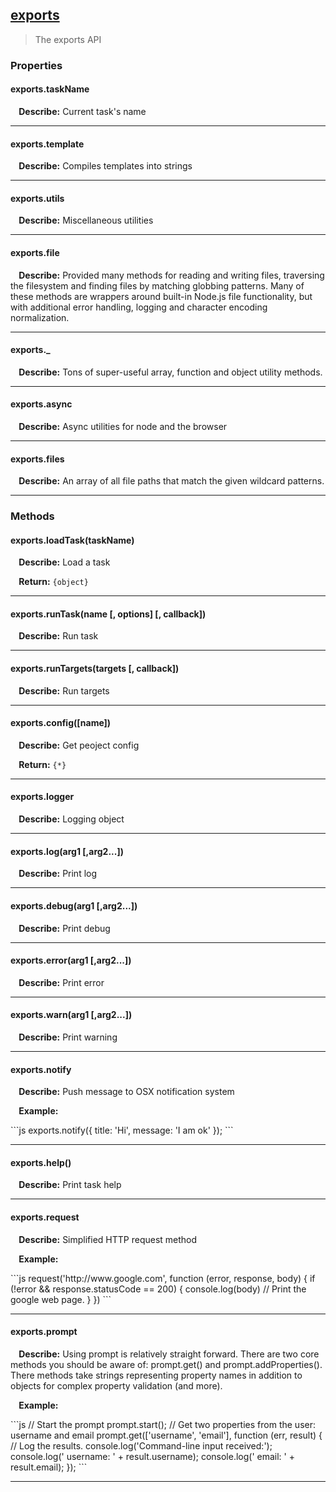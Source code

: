 ## <a href="#exports" name="exports">exports</a>
> The exports API


### Properties

#### exports.taskName
<p> <b>&nbsp;&nbsp;&nbsp;&nbsp;Describe:</b> Current task's name</p>
<hr>

#### exports.template
<p> <b>&nbsp;&nbsp;&nbsp;&nbsp;Describe:</b> Compiles templates into strings</p>
<hr>

#### exports.utils
<p> <b>&nbsp;&nbsp;&nbsp;&nbsp;Describe:</b> Miscellaneous utilities</p>
<hr>

#### exports.file
<p> <b>&nbsp;&nbsp;&nbsp;&nbsp;Describe:</b> Provided many methods for reading and writing files, traversing the filesystem and finding files by matching globbing patterns. Many of these methods are wrappers around built-in Node.js file functionality, but with additional error handling, logging and character encoding normalization.</p>
<hr>

#### exports._
<p> <b>&nbsp;&nbsp;&nbsp;&nbsp;Describe:</b> Tons of super-useful array, function and object utility methods.</p>
<hr>

#### exports.async
<p> <b>&nbsp;&nbsp;&nbsp;&nbsp;Describe:</b> Async utilities for node and the browser</p>
<hr>

#### exports.files
<p> <b>&nbsp;&nbsp;&nbsp;&nbsp;Describe:</b> An array of all file paths that match the given wildcard patterns.</p>
<hr>




### Methods

#### exports.loadTask(taskName)
<p> <b>&nbsp;&nbsp;&nbsp;&nbsp;Describe:</b> Load a task</p>
<p> <b>&nbsp;&nbsp;&nbsp;&nbsp;Return:</b> <code>{object}</code></p>

<hr>

#### exports.runTask(name [, options] [, callback])
<p> <b>&nbsp;&nbsp;&nbsp;&nbsp;Describe:</b> Run task</p>


<hr>

#### exports.runTargets(targets [, callback])
<p> <b>&nbsp;&nbsp;&nbsp;&nbsp;Describe:</b> Run targets</p>


<hr>

#### exports.config([name])
<p> <b>&nbsp;&nbsp;&nbsp;&nbsp;Describe:</b> Get peoject config</p>
<p> <b>&nbsp;&nbsp;&nbsp;&nbsp;Return:</b> <code>{*}</code></p>

<hr>

#### exports.logger
<p> <b>&nbsp;&nbsp;&nbsp;&nbsp;Describe:</b> Logging object</p>


<hr>

#### exports.log(arg1 [,arg2...])
<p> <b>&nbsp;&nbsp;&nbsp;&nbsp;Describe:</b> Print log</p>


<hr>

#### exports.debug(arg1 [,arg2...])
<p> <b>&nbsp;&nbsp;&nbsp;&nbsp;Describe:</b> Print debug</p>


<hr>

#### exports.error(arg1 [,arg2...])
<p> <b>&nbsp;&nbsp;&nbsp;&nbsp;Describe:</b> Print error</p>


<hr>

#### exports.warn(arg1 [,arg2...])
<p> <b>&nbsp;&nbsp;&nbsp;&nbsp;Describe:</b> Print warning</p>


<hr>

#### exports.notify
<p> <b>&nbsp;&nbsp;&nbsp;&nbsp;Describe:</b> Push message to OSX notification system</p>

<p> <b>&nbsp;&nbsp;&nbsp;&nbsp;Example:</b></p>
```js
exports.notify({
    title: 'Hi',
    message: 'I am ok'
});
```

<hr>

#### exports.help()
<p> <b>&nbsp;&nbsp;&nbsp;&nbsp;Describe:</b> Print task help</p>


<hr>

#### exports.request
<p> <b>&nbsp;&nbsp;&nbsp;&nbsp;Describe:</b> Simplified HTTP request method</p>

<p> <b>&nbsp;&nbsp;&nbsp;&nbsp;Example:</b></p>
```js
request('http://www.google.com', function (error, response, body) {
  if (!error && response.statusCode == 200) {
    console.log(body) // Print the google web page.
  }
})
```

<hr>

#### exports.prompt
<p> <b>&nbsp;&nbsp;&nbsp;&nbsp;Describe:</b> Using prompt is relatively straight forward. There are two core methods you should be aware of: prompt.get() and prompt.addProperties(). There methods take strings representing property names in addition to objects for complex property validation (and more).</p>

<p> <b>&nbsp;&nbsp;&nbsp;&nbsp;Example:</b></p>
```js
// Start the prompt
prompt.start();
// Get two properties from the user: username and email
prompt.get(['username', 'email'], function (err, result) {
  // Log the results.
  console.log('Command-line input received:');
  console.log('  username: ' + result.username);
  console.log('  email: ' + result.email);
});
```

<hr>




